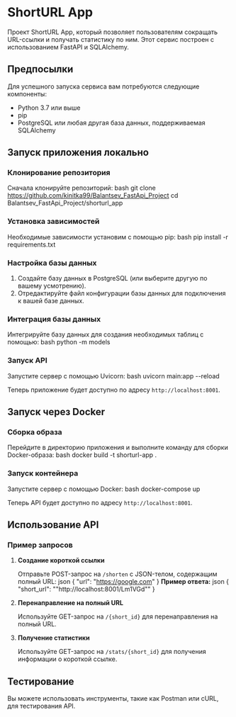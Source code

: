 # ShortURL App

Проект ShortURL App, который позволяет пользователям сокращать URL-ссылки и получать статистику по ним. Этот сервис построен с использованием FastAPI и SQLAlchemy.



## Предпосылки

Для успешного запуска сервиса вам потребуются следующие компоненты:

- Python 3.7 или выше
- pip
- PostgreSQL или любая другая база данных, поддерживаемая SQLAlchemy

## Запуск приложения локально

### Клонирование репозитория

Сначала клонируйте репозиторий:
bash
git clone https://github.com/kinitka99/Balantsev_FastApi_Project
cd Balantsev_FastApi_Project/shorturl_app


### Установка зависимостей

Необходимые зависимости установим с помощью pip:
bash
pip install -r requirements.txt

### Настройка базы данных

1. Создайте базу данных в PostgreSQL (или выберите другую по вашему усмотрению).
2. Отредактируйте файл конфигурации базы данных для подключения к вашей базе данных.

### Интеграция базы данных

Интегрируйте базу данных для создания необходимых таблиц с помощью:
bash
python -m models


### Запуск API

Запустите сервер с помощью Uvicorn:
bash
uvicorn main:app --reload


Теперь приложение будет доступно по адресу `http://localhost:8001`.

## Запуск через Docker

### Сборка образа

Перейдите в директорию приложения и выполните команду для сборки Docker-образа:
bash
docker build -t shorturl-app .

### Запуск контейнера

Запустите сервер с помощью Docker:
bash
docker-compose up

Теперь API будет доступно по адресу `http://localhost:8001`.

## Использование API

### Пример запросов

1. **Создание короткой ссылки**

   Отправьте POST-запрос на `/shorten` с JSON-телом, содержащим полный URL:
json
   {
       "url": "https://google.com"
   }
**Пример ответа:**
json
   {
       "short_url": ""http://localhost:8001/Lm1VGd""
   }
2. **Перенаправление на полный URL**

   Используйте GET-запрос на `/{short_id}` для перенаправления на полный URL.

3. **Получение статистики**

   Используйте GET-запрос на `/stats/{short_id}` для получения информации о короткой ссылке.

## Тестирование

Вы можете использовать инструменты, такие как Postman или cURL, для тестирования API.
